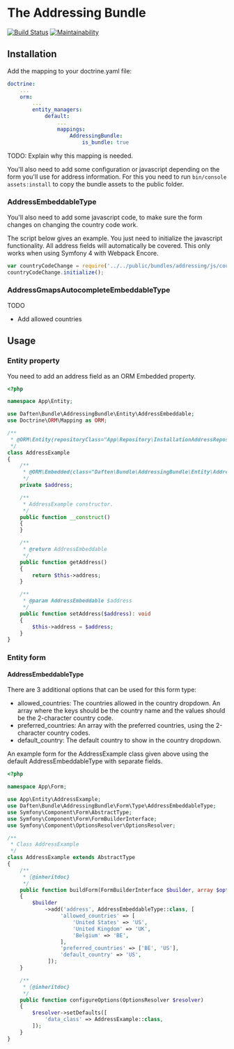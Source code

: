 # The Addressing Bundle

[![Build Status](https://travis-ci.org/daften/addressing-bundle.svg?branch=develop)](https://travis-ci.org/daften/addressing-bundle)
[![Maintainability](https://api.codeclimate.com/v1/badges/c8d0411c6ae51c1f1119/maintainability)](https://codeclimate.com/github/daften/addressing-bundle/maintainability)

## Installation

Add the mapping to your doctrine.yaml file:
```yaml
doctrine:
    ...
    orm:
        ...
        entity_managers:
            default:
                ...
                mappings:
                    AddressingBundle:
                        is_bundle: true
```
TODO: Explain why this mapping is needed.

You'll also need to add some configuration or javascript depending on the form you'll use for address information. For
this you need to run `bin/console assets:install` to copy the bundle assets to the public folder.

### AddressEmbeddableType

You'll also need to add some javascript code, to make sure the form changes on
changing the country code work.

The script below gives an example. You just need to initialize the javascript functionality. All address fields will
automatically be covered. This only works when using Symfony 4 with Webpack Encore.

```javascript
var countryCodeChange = require('../../public/bundles/addressing/js/countryCodeChange');
countryCodeChange.initialize();
```

### AddressGmapsAutocompleteEmbeddableType

TODO

* Add allowed countries

## Usage

### Entity property

You need to add an address field as an ORM Embedded property.

```php
<?php

namespace App\Entity;

use Daften\Bundle\AddressingBundle\Entity\AddressEmbeddable;
use Doctrine\ORM\Mapping as ORM;

/**
 * @ORM\Entity(repositoryClass="App\Repository\InstallationAddressRepository")
 */
class AddressExample
{
    /**
     * @ORM\Embedded(class="Daften\Bundle\AddressingBundle\Entity\AddressEmbeddable")
     */
    private $address;

    /**
     * AddressExample constructor.
     */
    public function __construct()
    {
    }

    /**
     * @return AddressEmbeddable
     */
    public function getAddress()
    {
        return $this->address;
    }

    /**
     * @param AddressEmbeddable $address
     */
    public function setAddress($address): void
    {
        $this->address = $address;
    }
}
```

### Entity form

#### AddressEmbeddableType

There are 3 additional options that can be used for this form type:
* allowed_countries: The countries allowed in the country dropdown. An array where the keys should be the country name
  and the values should be the 2-character country code.
* preferred_countries: An array with the preferred countries, using the 2-character country codes.
* default_country: The default country to show in the country dropdown.

An example form for the AddressExample class given above using the default AddressEmbeddableType with separate fields.

```php
<?php

namespace App\Form;

use App\Entity\AddressExample;
use Daften\Bundle\AddressingBundle\Form\Type\AddressEmbeddableType;
use Symfony\Component\Form\AbstractType;
use Symfony\Component\Form\FormBuilderInterface;
use Symfony\Component\OptionsResolver\OptionsResolver;

/**
 * Class AddressExample
 */
class AddressExample extends AbstractType
{
    /**
     * {@inheritdoc}
     */
    public function buildForm(FormBuilderInterface $builder, array $options)
    {
        $builder
            ->add('address', AddressEmbeddableType::class, [
                 'allowed_countries' => [
                     'United States' => 'US',
                     'United Kingdom' => 'UK',
                     'Belgium' => 'BE',
                 ],
                 'preferred_countries' => ['BE', 'US'],
                 'default_country' => 'US',
             ]);
    }

    /**
     * {@inheritdoc}
     */
    public function configureOptions(OptionsResolver $resolver)
    {
        $resolver->setDefaults([
            'data_class' => AddressExample::class,
        ]);
    }
}
```

